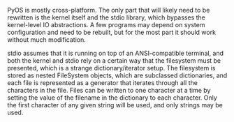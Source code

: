 PyOS is mostly cross-platform. The only part that will likely need to be rewritten is the kernel itself and the stdio library, which bypasses the kernel-level IO abstractions. A few programs may depend on system configuration and need to be rebuilt, but for the most part it should work without much modification.

stdio assumes that it is running on top of an ANSI-compatible terminal, and both the kernel and stdio rely on a certain way that the filesystem must be presented, which is a strange dictionary/iterator setup. The filesystem is stored as nested FileSystem objects, which are subclassed dictionaries, and each file is represented as a generator that iterates through all the characters in the file. Files can be written to one character at a time by setting the value of the filename in the dictionary to each character. Only the first character of any given string will be used, and only strings may be used.
